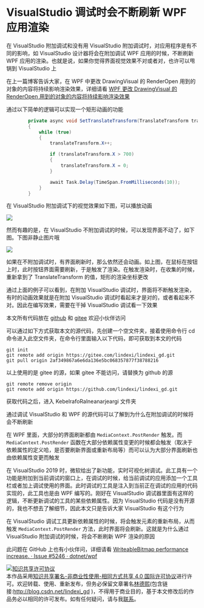 
# VisualStudio 调试时会不断刷新 WPF 应用渲染

在 VisualStudio 附加调试和没有用 VisualStudio 附加调试时，对应用程序是有不同的影响，如 VisualStudio 设计器将会在附加调试 WPF 应用的时候，不断刷新 WPF 应用的渲染。也就是说，如果你觉得界面视觉效果不对或者对，也许可以甩锅到 VisualStudio 上

<!--more-->


<!-- CreateTime:2021/8/5 18:03:06 -->


<!-- 发布 -->

在上一篇博客告诉大家，在 WPF 中更改 DrawingVisual 的 RenderOpen 用到的对象的内容将持续影响渲染效果，详细请看 [WPF 更改 DrawingVisual 的 RenderOpen 用到的对象的内容将持续影响渲染效果](https://blog.lindexi.com/post/WPF-%E6%9B%B4%E6%94%B9-DrawingVisual-%E7%9A%84-RenderOpen-%E7%94%A8%E5%88%B0%E7%9A%84%E5%AF%B9%E8%B1%A1%E7%9A%84%E5%86%85%E5%AE%B9%E5%B0%86%E6%8C%81%E7%BB%AD%E5%BD%B1%E5%93%8D%E6%B8%B2%E6%9F%93%E6%95%88%E6%9E%9C.html )

通过以下简单的逻辑可以实现一个矩形动画的功能

```csharp
        private async void SetTranslateTransform(TranslateTransform translateTransform)
        {
            while (true)
            {
                translateTransform.X++;

                if (translateTransform.X > 700)
                {
                    translateTransform.X = 0;
                }

                await Task.Delay(TimeSpan.FromMilliseconds(10));
            }
        }
```

在 VisualStudio 附加调试下的视觉效果如下图，可以播放动画

<!-- ![](image/VisualStudio 调试时会不断刷新 WPF 应用渲染/VisualStudio 调试时会不断刷新 WPF 应用渲染0.gif) -->

![](http://image.acmx.xyz/lindexi%2FVisualStudio%2520%25E8%25B0%2583%25E8%25AF%2595%25E6%2597%25B6%25E4%25BC%259A%25E4%25B8%258D%25E6%2596%25AD%25E5%2588%25B7%25E6%2596%25B0%2520WPF%2520%25E5%25BA%2594%25E7%2594%25A8%25E6%25B8%25B2%25E6%259F%25930.gif)

然而有趣的是，在 VisualStudio 不附加调试的时候，可以发现界面不动了，如下图。下图非静止图片哦

![](http://image.acmx.xyz/lindexi%2FVisualStudio%2520%25E8%25B0%2583%25E8%25AF%2595%25E6%2597%25B6%25E4%25BC%259A%25E4%25B8%258D%25E6%2596%25AD%25E5%2588%25B7%25E6%2596%25B0%2520WPF%2520%25E5%25BA%2594%25E7%2594%25A8%25E6%25B8%25B2%25E6%259F%25931.gif)

如果在不附加调试时，有界面刷新时，那么依然还会动画。如上图，在鼠标在按钮上时，此时按钮界面需要刷新，于是触发了渲染。在触发渲染时，在收集的时候，重新拿到了 TranslateTransform 的值，矩形的渲染坐标更改

通过上面的例子可以看到，在附加 VisualStudio 调试时，界面将不断触发渲染，有时的动画效果就是在附加 VisualStudio 调试时看起来才是对的，或者看起来不对。因此在编写效果，需要在干掉 VisualStudio 调试看一下效果

本文所有代码放在 [github](https://github.com/lindexi/lindexi_gd/tree/2af349867a6e6da136e5bc068357877f38788216/KebelrafoRalneanarjeargi) 和 [gitee](https://gitee.com/lindexi/lindexi_gd/tree/2af349867a6e6da136e5bc068357877f38788216/KebelrafoRalneanarjeargi) 欢迎小伙伴访问

可以通过如下方式获取本文的源代码，先创建一个空文件夹，接着使用命令行 cd 命令进入此空文件夹，在命令行里面输入以下代码，即可获取到本文的代码

```
git init
git remote add origin https://gitee.com/lindexi/lindexi_gd.git
git pull origin 2af349867a6e6da136e5bc068357877f38788216
```

以上使用的是 gitee 的源，如果 gitee 不能访问，请替换为 github 的源

```
git remote remove origin
git remote add origin https://github.com/lindexi/lindexi_gd.git
```

获取代码之后，进入 KebelrafoRalneanarjeargi 文件夹

通过调试 VisualStudio 和 WPF 的源代码可以了解到为什么在附加调试的时候将会不断刷新

在 WPF 里面，大部分的界面刷新都由 `MediaContext.PostRender` 触发。而 `MediaContext.PostRender` 函数在大部分依赖属性变更的时候都会触发（取决于依赖属性的定义哈，是否要刷新界面或重新布局等）而可以认为大部分界面刷新也由依赖属性变更而触发

在 VisualStudio 2019 时，微软给出了新功能，实时可视化树调试。此工具有一个功能是附加到当前调试的窗口上，在调试的时候，给当前调试的应用添加一个工具栏或者加上调试使用的界面。此时调试的工具是注入到当前正在调试的应用的代码实现的，此工具也是由 WPF 编写的。刚好在 VisualStudio 调试器里面有这样的逻辑，不断更新调试的工具的某些依赖属性。因为 VisualStudio 代码是没有开源的，我也不想去了解细节，因此本文只是告诉大家 VisualStudio 有这个行为

在 VisualStudio 调试工具更新依赖属性的时候，将会触发元素的重新布局，从而触发 `MediaContext.PostRender` 方法，此时界面将会刷新。这就是为什么通过 VisualStudio 附加调试的时候，将会不断刷新 WPF 渲染的原因

此问题在 GitHub 上也有小伙伴问，详细请看 [WriteableBitmap performance increase. · Issue #5246 · dotnet/wpf](https://github.com/dotnet/wpf/issues/5246 )





<a rel="license" href="http://creativecommons.org/licenses/by-nc-sa/4.0/"><img alt="知识共享许可协议" style="border-width:0" src="https://licensebuttons.net/l/by-nc-sa/4.0/88x31.png" /></a><br />本作品采用<a rel="license" href="http://creativecommons.org/licenses/by-nc-sa/4.0/">知识共享署名-非商业性使用-相同方式共享 4.0 国际许可协议</a>进行许可。欢迎转载、使用、重新发布，但务必保留文章署名[林德熙](http://blog.csdn.net/lindexi_gd)(包含链接:http://blog.csdn.net/lindexi_gd )，不得用于商业目的，基于本文修改后的作品务必以相同的许可发布。如有任何疑问，请与我[联系](mailto:lindexi_gd@163.com)。